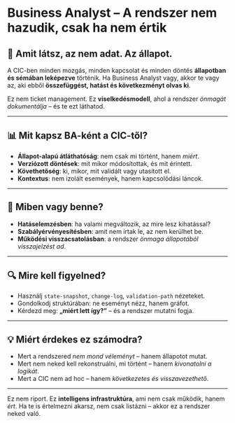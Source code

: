 # Business Analyst – A rendszer nem hazudik, csak ha nem értik

## 🎯 Amit látsz, az nem adat. Az állapot.

A CIC-ben minden mozgás, minden kapcsolat és minden döntés **állapotban és sémában leképezve** történik. Ha Business Analyst vagy, akkor te vagy az, aki ebből **összefüggést, hatást és következményt olvas ki**.

Ez nem ticket management. Ez **viselkedésmodell**, ahol a rendszer *önmagát dokumentálja* – és te ezt láthatod.

---

## 📊 Mit kapsz BA-ként a CIC-től?

* **Állapot-alapú átláthatóság**: nem csak mi történt, hanem *miért*.
* **Verziózott döntések**: mit mikor módosítottak, és mit érintett.
* **Követhetőség**: ki, mikor, mit validált vagy utasított el.
* **Kontextus**: nem izolált események, hanem kapcsolódási láncok.

---

## 📌 Miben vagy benne?

* **Hatáselemzésben**: ha valami megváltozik, az mire lesz kihatással?
* **Szabályérvényesítésben**: amit nem írtak le, az nem kerülhet be.
* **Működési visszacsatolásban**: a rendszer *önmaga állapotából visszajelzést ad*.

---

## 🔍 Mire kell figyelned?

* Használj `state-snapshot`, `change-log`, `validation-path` nézeteket.
* Gondolkodj struktúrában: ne eseményt nézz, hanem gráfot.
* Kérdezd meg: **„miért lett így?”** – és a rendszer mutatni fogja.

---

## 💡 Miért érdekes ez számodra?

* Mert a rendszered *nem mond véleményt* – hanem állapotot mutat.
* Mert nem neked kell rekonstruálni, mi történt – hanem *kivonatolni a logikát*.
* Mert a CIC nem ad hoc – hanem *következetes és visszavezethető*.

---

Ez nem riport. Ez **intelligens infrastruktúra**, ami nem csak működik, hanem *ért*. Ha te is értelmezni akarsz, nem csak listázni – akkor ez a rendszer neked való.
